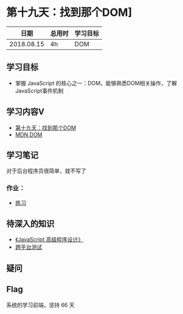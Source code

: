 # 第十九天：找到那个DOM]

| 日期       | 总用时 | 学习目标            |
| ---------- | ------ | ------------------- |
| 2018.08.15 | 4h     | DOM |

## 学习目标

- 掌握 JavaScript 的核心之一：DOM，能够熟悉DOM相关操作，了解JavaScript事件机制

## 学习内容V

- [第十九天：找到那个DOM](http://ife.baidu.com/course/detail/id/47)
- [MDN DOM](https://developer.mozilla.org/zh-CN/docs/Learn/JavaScript/Client-side_web_APIs/Manipulating_documents)

## 学习笔记

对于后台程序员很简单，就不写了

### 作业：

- [练习](https://codepen.io/mumubin/pen/jpoYjK)

## 待深入的知识

- [《JavaScript 高级程序设计》](https://book.douban.com/subject/10546125/)
- [跨平台测试](https://developer.mozilla.org/en-US/docs/Learn/Tools_and_testing/Cross_browser_testing)

## 疑问

## Flag

系统的学习前端，坚持 66 天
